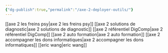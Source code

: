 ```yaml
---
{"dg-publish":true,"permalink":"/axe-2-deployer-outils/"}
---
```




[[axe 2 les freins psy\|axe 2 les freins psy]]
[[axe 2 solutions de diagnostic\|axe 2 solutions de diagnostic]]
[[axe 2 référentiel DigComp\|axe 2 référentiel DigComp]]
[[axe 2 auto formation\|axe 2 auto formation]]
[[axe 2 accompagner les dons informatiques\|axe 2 accompagner les dons informatiques]]
[[eric wang\|eric wang]]
